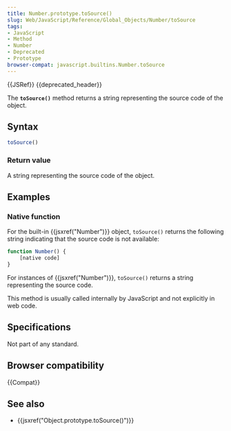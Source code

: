 ```yaml
---
title: Number.prototype.toSource()
slug: Web/JavaScript/Reference/Global_Objects/Number/toSource
tags:
- JavaScript
- Method
- Number
- Deprecated
- Prototype
browser-compat: javascript.builtins.Number.toSource
---
```

{{JSRef}} {{deprecated_header}}

The **`toSource()`** method returns a string representing the source code of the
object.

## Syntax

```js
toSource()
```

### Return value

A string representing the source code of the object.

## Examples

### Native function

For the built-in {{jsxref("Number")}} object, `toSource()` returns the
following string indicating that the source code is not available:

```js
function Number() {
    [native code]
}
```

For instances of {{jsxref("Number")}}, `toSource()` returns a string
representing the source code.

This method is usually called internally by JavaScript and not explicitly in web
code.

## Specifications

Not part of any standard.

## Browser compatibility

{{Compat}}

## See also

- {{jsxref("Object.prototype.toSource()")}}
